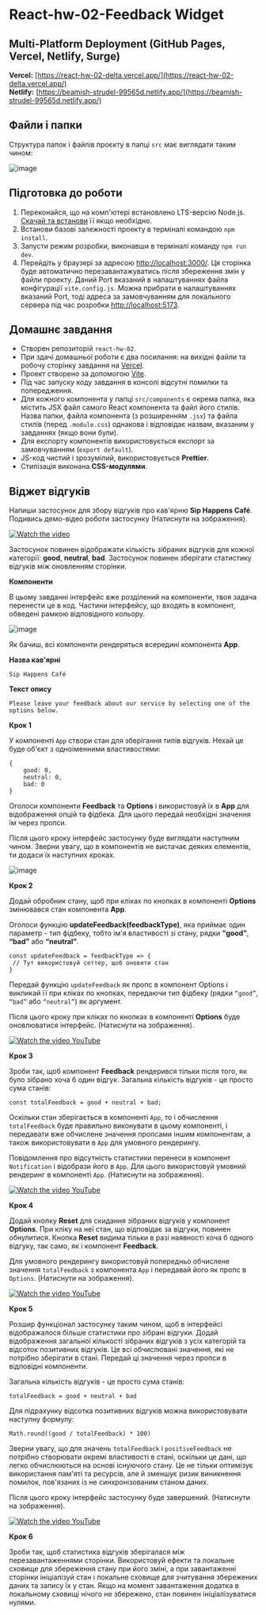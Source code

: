 # React-hw-02-Feedback Widget

## Multi-Platform Deployment (GitHub Pages, Vercel, Netlify, Surge)

**Vercel:** [https://react-hw-02-delta.vercel.app/](https://react-hw-02-delta.vercel.app/)   
**Netlify:** [https://beamish-strudel-99565d.netlify.app/](https://beamish-strudel-99565d.netlify.app/)  

## Файли і папки

Структура папок і файлів проєкту в папці `src` має виглядати таким чином:

![image](./assets/Folder-structure.png)

## Підготовка до роботи

1. Переконайся, що на комп'ютері встановлено LTS-версію Node.js.
   [Скачай та встанови](https://nodejs.org/en/) її якщо необхідно.
2. Встанови базові залежності проекту в терміналі командою `npm install`.
3. Запусти режим розробки, виконавши в терміналі команду `npm run dev`.
4. Перейдіть у браузері за адресою
   [http://localhost:3000/](http://localhost:3000/). Ця сторінка буде автоматично
   перезавантажуватись після збереження змін у файли проекту. 
   Даний Port вказаний в налаштуваннях файла конфігурації `vite.config.js`.
   Можна прибрати в налаштуваннях вказаний Port, тоді адреса за замовчуванням для локального сервера під час розробки [http://localhost:5173](http://localhost:5173).

## Домашнє завдання

+ Створен репозиторій `react-hw-02`.
+ При здачі домашньої роботи є два посилання: на вихідні файли та робочу сторінку завдання на  [Vercel](https://vercel.com/).
+ Проект створено за допомогою [Vite](https://vitejs.dev/).
+ Під час запуску коду завдання в консолі відсутні помилки та попередження.
+ Для кожного компонента у папці `src/components` є окрема папка, яка містить JSX файл самого React компонента та файл його стилів. Назва папки, файла компонента (з розширенням `.jsx`) та файла стилів (перед `.module.css`) однакова і відповідає назвам, вказаним у завданнях (якщо вони були).
+ Для експорту компонентів використовується експорт за замовчуванням (`export default`).
+ JS-код чистий і зрозумілий, використовується **Prettier**.
+ Стилізація виконана **CSS-модулями**.

## Віджет відгуків

Напиши застосунок для збору відгуків про кав'ярню **Sip Happens Café**. Подивись демо-відео роботи застосунку (Натиснути на зображення). 

[![Watch the video](https://img.youtube.com/vi/fPaqeL_J4Dk/0.jpg)](https://www.youtube.com/watch?v=fPaqeL_J4Dk)

Застосунок повинен відображати кількість зібраних відгуків для кожної категорії: **good**, **neutral**, **bad**. Застосунок повинен зберігати статистику відгуків між оновленням сторінки.

**Компоненти**

В цьому завданні інтерфейс вже розділений на компоненти, твоя задача перенести це в код. Частини інтерфейсу, що входять в компонент, обведені рамкою відповідного кольору.

![image](./assets/Components.png)

Як бачиш, всі компоненти рендеряться всередині компонента **App**.

**Назва кав'ярні**

```
Sip Happens Café
```

**Текст опису**

```
Please leave your feedback about our service by selecting one of the options below.
```

**Крок 1**

У компоненті `App` створи стан для зберігання типів відгуків. Нехай це буде об'єкт з одноіменними властивостями:

```
{
	good: 0,
	neutral: 0,
	bad: 0
}
```

Оголоси компоненти **Feedback** та **Options** і використовуй їх в **App** для відображення опцій та фідбека. Для цього передай необхідні значення їм через пропси.

Після цього кроку інтерфейс застосунку буде виглядати наступним чином. Зверни увагу, що в компонентів не вистачає деяких елементів, ти додаси їх наступних кроках.

![image](./assets/App-Overview.png)

**Крок 2**

Додай обробник стану, щоб при кліках по кнопках в компоненті **Options** змінювався стан компонента **App**.

Оголоси функцію **updateFeedback(feedbackType)**, яка приймає один параметр - тип фідбеку, тобто ім'я властивості зі стану, рядки **“good”**, **“bad”** або **“neutral”**.

```
const updateFeedback = feedbackType => {
 // Тут використовуй сеттер, щоб оновити стан
}
```

Передай функцію `updateFeedback` як пропс в компонент Options і викликай її при кліках по кнопках, передаючи тип фідбеку (рядки `“good”`, `“bad”` або `“neutral”`) як аргумент.


Після цього кроку при кліках по кнопках в компоненті **Options** буде оновлюватися інтерфейс. (Натиснути на зображення). 

[![Watch the video YouTube](https://img.youtube.com/vi/R7_7zxgUUj4/0.jpg)](https://www.youtube.com/watch?v=R7_7zxgUUj4)

**Крок 3**

Зроби так, щоб компонент **Feedback** рендерився тільки після того, як було зібрано хоча б один відгук. Загальна кількість відгуків - це просто сума станів:

```
const totalFeedback = good + neutral + bad;
```

Оскільки стан зберігається в компоненті `App`, то і обчислення `totalFeedback` буде правильно виконувати в цьому компоненті, і передавати вже обчислене значення пропсами іншим компонентам, а також використовувати в `App` для умовного рендерингу.

Повідомлення про відсутність статистики перенеси в компонент `Notification` і відобрази його в `App`. Для цього використовуй умовний рендеринг в компоненті `App`. (Натиснути на зображення). 

[![Watch the video YouTube](https://img.youtube.com/vi/0nEIUlmtLug/0.jpg)](https://www.youtube.com/watch?v=0nEIUlmtLug)

**Крок 4**

Додай кнопку **Reset** для скидання зібраних відгуків у компонент **Options**. При кліку на неї стан, що відповідає за відгуки, повинен обнулитися. Кнопка **Reset** видима тільки в разі наявності хоча б одного відгуку, так само, як і компонент **Feedback**.

Для умовного рендерингу використовуй попередньо обчислене значення `totalFeedback` з компонента `App` і передавай його як пропс в `Options`. (Натиснути на зображення). 

[![Watch the video YouTube](https://img.youtube.com/vi/Ud7td98vD2M/0.jpg)](https://www.youtube.com/watch?v=Ud7td98vD2M)

**Крок 5**

Розшир функціонал застосунку таким чином, щоб в інтерфейсі відображалося більше статистики про зібрані відгуки. Додай відображення загальної кількості зібраних відгуків з усіх категорій та відсоток позитивних відгуків. Це всі обчислювані значення, які не потрібно зберігати в стані. Передай ці значення через пропси в відповідні компоненти.

Загальна кількість відгуків - це просто сума станів:

```
totalFeedback = good + neutral + bad
```

Для підрахунку відсотка позитивних відгуків можна використовувати наступну формулу:

```
Math.round((good / totalFeedback) * 100)
```

Зверни увагу, що для значень `totalFeedback` і `positiveFeedback` не потрібно створювати окремі властивості в стані, оскільки це дані, що легко обчислюються на основі існуючого стану. Це не тільки оптимізує використання пам'яті та ресурсів, але й зменшує ризик виникнення помилок, пов'язаних із не синхронізованим станом даних.

Після цього кроку інтерфейс застосунку буде завершений. 
(Натиснути на зображення). 

[![Watch the video YouTube](https://img.youtube.com/vi/GONOudaWuhM/0.jpg)](https://www.youtube.com/watch?v=GONOudaWuhM)

**Крок 6**

Зроби так, щоб статистика відгуків зберігалася між перезавантаженнями сторінки. Використовуй ефекти та локальне сховище для збереження стану при його зміні, а при завантаженні сторінки ініціалізуй стан і локальне сховище для зчитування збережених даних та запису їх у стан. Якщо на момент завантаження додатка в локальному сховищі нічого не збережено, стан повинен ініціалізуватися нулями.